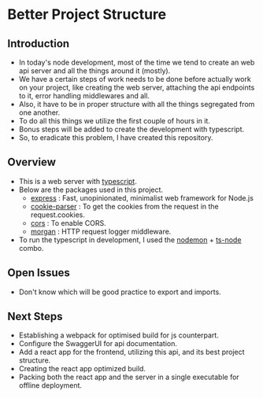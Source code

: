 # Better Project Structure

## Introduction

- In today's node development, most of the time we tend to create an web api server and all the things around it (mostly).
- We have a certain steps of work needs to be done before actually work on your project, like creating the web server, attaching the api endpoints to it, error handling middlewares and all.
- Also, it have to be in proper structure with all the things segregated from one another.
- To do all this things we utilize the first couple of hours in it.
- Bonus steps will be added to create the development with typescript.
- So, to eradicate this problem, I have created this repository.

## Overview

- This is a web server with [typescript](https://www.typescriptlang.org/).
- Below are the packages used in this project.
  - [express](https://expressjs.com/) : Fast, unopinionated, minimalist web framework for Node.js
  - [cookie-parser](https://www.npmjs.com/package/cookie-parser) : To get the cookies from the request in the request.cookies.
  - [cors](https://www.npmjs.com/package/cors) : To enable CORS.
  - [morgan](https://www.npmjs.com/package/morgan) : HTTP request logger middleware.
- To run the typescript in development, I used the [nodemon](https://www.npmjs.com/package/nodemon) + [ts-node](https://www.npmjs.com/package/ts-node) combo.

## Open Issues

- Don't know which will be good practice to export and imports.

## Next Steps

- Establishing a webpack for optimised build for js counterpart.
- Configure the SwaggerUI for api documentation.
- Add a react app for the frontend, utilizing this api, and its best project structure.
- Creating the react app optimized build.
- Packing both the react app and the server in a single executable for offline deployment.
